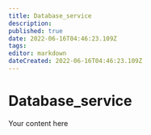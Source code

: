 ```yaml
---
title: Database_service
description: 
published: true
date: 2022-06-16T04:46:23.109Z
tags: 
editor: markdown
dateCreated: 2022-06-16T04:46:23.109Z
---
```


# Database_service
Your content here